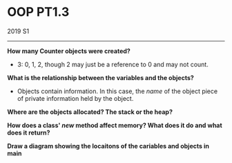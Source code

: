 # OOP PT1.3

2019 S1

---

**How many Counter objects were created?**

* 3: 0, 1, 2, though 2 may just be a reference to 0 and may not count.

**What is the relationship between the variables and the objects?**

* Objects contain information. In this case, the *name* of the object piece of private information held by the object.

**Where are the objects allocated? The stack or the heap?**

**How does a class' *new* method affect memory? What does it do and what does it return?**

**Draw a diagram showing the locaitons of the cariables and objects in main**